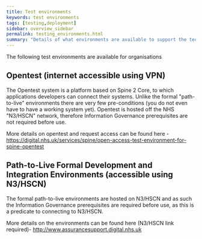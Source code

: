```yaml
---
title: Test environments
keywords: test environments
tags: [testing,deployment]
sidebar: overview_sidebar
permalink: testing_environments.html
summary: "Details of what environments are available to support the technical accreditation and solution assurance process"
---
```


The following test environments are available for organisations 
## Opentest (internet accessible using VPN) ##
The Opentest system is a platform based on Spine 2 Core, to which applications developers can connect their systems. Unlike the formal "path-to-live" environments there are very few pre-conditions (you do not even have to have a working system yet). Opentest is hosted off the NHS "N3/HSCN" network, therefore Information Governance prerequisites are not required before use.

More details on opentest and request access can be found here - https://digital.nhs.uk/services/spine/open-access-test-environment-for-spine-opentest

## Path-to-Live Formal Development and Integration Environments (accessible using N3/HSCN) ##
The formal path-to-live environments are hosted on N3/HSCN and as such the Information Governance prerequisites are required before use, as this is a predicate to connecting to N3/HSCN.

More details on the environments can be found here (N3/HSCN link required)- http://www.assurancesupport.digital.nhs.uk

